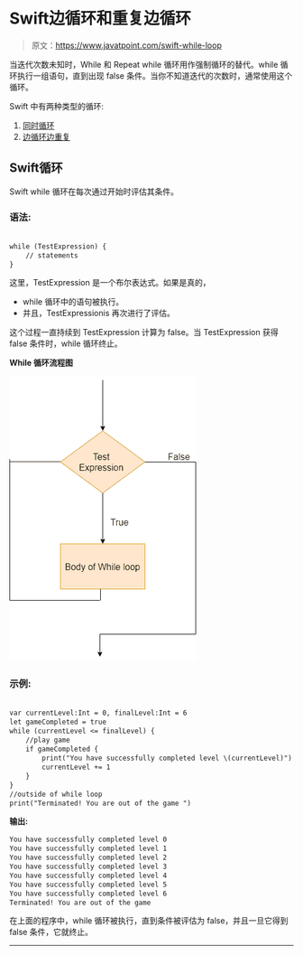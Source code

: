 # Swift边循环和重复边循环

> 原文：<https://www.javatpoint.com/swift-while-loop>

当迭代次数未知时，While 和 Repeat while 循环用作强制循环的替代。while 循环执行一组语句，直到出现 false 条件。当你不知道迭代的次数时，通常使用这个循环。

Swift 中有两种类型的循环:

1.  [同时循环](#while-loop)
2.  [边循环边重复](swift-repeat-while-loop)

## Swift循环

Swift while 循环在每次通过开始时评估其条件。

### 语法:

```

while (TestExpression) {
    // statements
}

```

这里，TestExpression 是一个布尔表达式。如果是真的，

*   while 循环中的语句被执行。
*   并且，TestExpressionis 再次进行了评估。

这个过程一直持续到 TestExpression 计算为 false。当 TestExpression 获得 false 条件时，while 循环终止。

**While 循环流程图**

![Swift while Statement](img/0b407d354049cf91bcaffff93d497743.png)

### 示例:

```

var currentLevel:Int = 0, finalLevel:Int = 6
let gameCompleted = true
while (currentLevel <= finalLevel) {
    //play game
    if gameCompleted {
        print("You have successfully completed level \(currentLevel)")
        currentLevel += 1
    }
}
//outside of while loop
print("Terminated! You are out of the game ")

```

**输出:**

```
You have successfully completed level 0
You have successfully completed level 1
You have successfully completed level 2
You have successfully completed level 3
You have successfully completed level 4
You have successfully completed level 5
You have successfully completed level 6
Terminated! You are out of the game 

```

在上面的程序中，while 循环被执行，直到条件被评估为 false，并且一旦它得到 false 条件，它就终止。

* * *